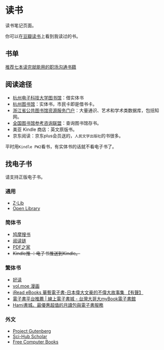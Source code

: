 # 读书

读书笔记页面。

你可以在[豆瓣读书](http://book.douban.com/people/luoxufeiyan/)上看到我读过的书。

## 书单
[推荐七本读完就能用的职场沟通书籍](https://mp.weixin.qq.com/s/yIIl109CAdAB3uJ8PJQaug)

## 阅读途径

* [杭州电子科技大学图书馆](http://210.32.33.91:8080/reader/login.php)：借实体书
* [杭州图书馆](https://www.hzlib.net/index.htm)：实体书，市民卡即是借书卡。
* [浙江省公共图书馆资源服务门户](http://zjisa.zjlib.cn/home/zy_home.jsp)：大量通识、艺术和学术类数据库，包括知网。
* [全国图书馆参考咨询联盟](http://www.ucdrs.superlib.net/)：查询图书馆存书。
* 美亚 Kindle 商店：英文原版书。
* 京东阅读：京东plus会员送的，`人民文学出版社`的书很多。

平时用`Kindle PW2`看书，有实体书的话就不看电子书了。

## 找电子书

请支持正版电子书。

### 通用

* [Z-Lib](https://z-lib.org/)
* [Open Library](https://openlibrary.org/)
### 简体书

* [鸠摩搜书](https://www.jiumodiary.com)
* [阅读链](https://www.yuedu.pro)
* [PDF之家](https://pdfzj.com/)
* <del>Kindle推 ：电子书推送到Kindle。</del>

### 繁体书
* [好读](http://www.haodoo.net/)
* [vol.moe 漫画](https://vol.moe/)
* [iRead eBooks 華藝電子書-日本偉大文豪的不偉大故事集 【有聲】](https://www.airitibooks.com/)
* [電子書平台推薦 | 線上電子書城 - 台灣大哥大myBook電子書館](https://mybook.taiwanmobile.com/book)
* [Hami書城。最優惠超值的月讀包與電子書服務](https://bookstore.emome.net/Homes/book)


### 外文
* [Project Gutenberg](http://www.gutenberg.org/help/new_website.html)
* [Sci-Hub Scholar](https://sci-hub.se/)
* [Free Computer Books](https://freecomputerbooks.com/)